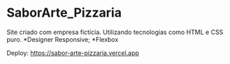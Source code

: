# SaborArte_Pizzaria
Site criado com empresa fictícia. Utilizando tecnologias como HTML e CSS puro.
*Designer Responsive;
*Flexbox

Deploy: https://sabor-arte-pizzaria.vercel.app
